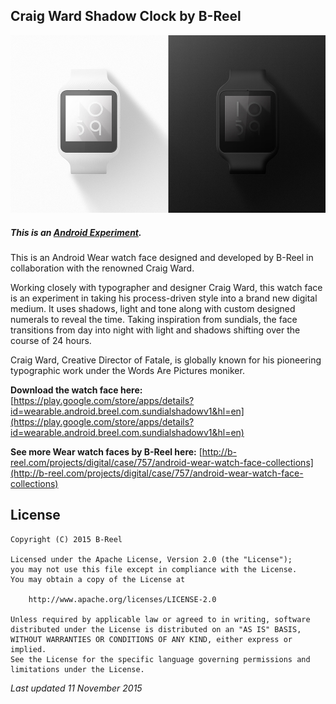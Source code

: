 ## Craig Ward Shadow Clock by B-Reel

![Shado Clock Watch Face](https://raw.githubusercontent.com/B-Reel/google-android-wear-craig-ward/master/resources/shadow-clock-by-craig-ward.jpg "Shado Clock Watch Face")

##### This is an [Android Experiment](http://androidexperiments.com).

This is an Android Wear watch face designed and developed by B-Reel in collaboration with the renowned Craig Ward.

Working closely with typographer and designer Craig Ward, this watch face is an experiment in taking his process-driven style into a brand new digital medium. It uses shadows, light and tone along with custom designed numerals to reveal the time. Taking inspiration from sundials, the face transitions from day into night with light and shadows shifting over the course of 24 hours.

Craig Ward, Creative Director of Fatale, is globally known for his pioneering typographic work under the Words Are Pictures moniker. 

**Download the watch face here:**
[https://play.google.com/store/apps/details?id=wearable.android.breel.com.sundialshadowv1&hl=en](https://play.google.com/store/apps/details?id=wearable.android.breel.com.sundialshadowv1&hl=en)

**See more Wear watch faces by B-Reel here:**
[http://b-reel.com/projects/digital/case/757/android-wear-watch-face-collections](http://b-reel.com/projects/digital/case/757/android-wear-watch-face-collections)

## License
```
Copyright (C) 2015 B-Reel

Licensed under the Apache License, Version 2.0 (the "License");
you may not use this file except in compliance with the License.
You may obtain a copy of the License at

    http://www.apache.org/licenses/LICENSE-2.0

Unless required by applicable law or agreed to in writing, software
distributed under the License is distributed on an "AS IS" BASIS,
WITHOUT WARRANTIES OR CONDITIONS OF ANY KIND, either express or implied.
See the License for the specific language governing permissions and
limitations under the License.
```

*Last updated 11 November 2015*
